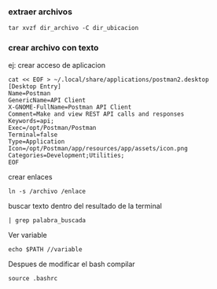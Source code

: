 ### extraer archivos 

```
tar xvzf dir_archivo -C dir_ubicacion
```

### crear archivo con texto

ej: crear acceso de aplicacion

```shell
cat << EOF > ~/.local/share/applications/postman2.desktop
[Desktop Entry]
Name=Postman
GenericName=API Client
X-GNOME-FullName=Postman API Client
Comment=Make and view REST API calls and responses
Keywords=api;
Exec=/opt/Postman/Postman
Terminal=false
Type=Application
Icon=/opt/Postman/app/resources/app/assets/icon.png
Categories=Development;Utilities;
EOF
```

crear enlaces

```shell
ln -s /archivo /enlace
```

buscar texto dentro del resultado de la terminal

```shell
| grep palabra_buscada
```

Ver  variable

```shell
echo $PATH //variable
```

Despues de modificar el bash compilar

```shell
source .bashrc
```

